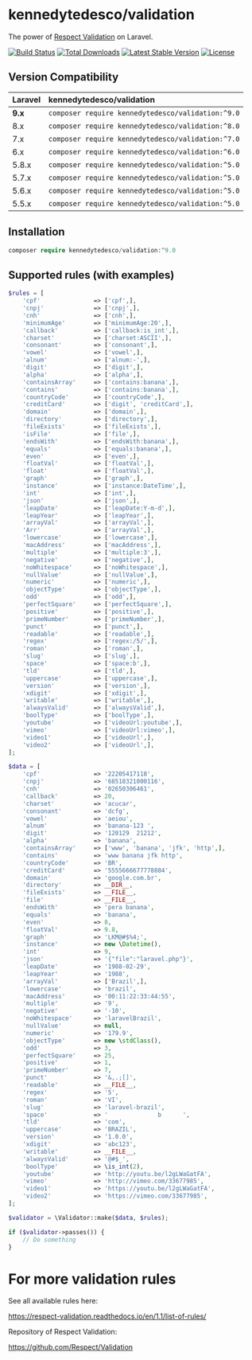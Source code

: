 kennedytedesco/validation
==========

The power of [Respect Validation](https://github.com/Respect/Validation) on Laravel.

[![Build Status](https://travis-ci.org/KennedyTedesco/Validation.svg)](https://travis-ci.org/KennedyTedesco/Validation)
[![Total Downloads](https://poser.pugx.org/KennedyTedesco/Validation/downloads.svg)](https://packagist.org/packages/KennedyTedesco/Validation)
[![Latest Stable Version](https://poser.pugx.org/KennedyTedesco/Validation/v/stable.svg)](https://packagist.org/packages/KennedyTedesco/Validation)
[![License](https://poser.pugx.org/orchestra/testbench/license)](https://packagist.org/packages/orchestra/testbench)

## Version Compatibility

 Laravel  | kennedytedesco/validation
:---------|:----------
 **9.x**  | `composer require kennedytedesco/validation:^9.0`
 8.x  | `composer require kennedytedesco/validation:^8.0`
 7.x  | `composer require kennedytedesco/validation:^7.0`
 6.x  | `composer require kennedytedesco/validation:^6.0`
 5.8.x    | `composer require kennedytedesco/validation:^5.0`
 5.7.x    | `composer require kennedytedesco/validation:^5.0`
 5.6.x    | `composer require kennedytedesco/validation:^5.0`
 5.5.x    | `composer require kennedytedesco/validation:^5.0`

## Installation

```php
composer require kennedytedesco/validation:^9.0
```

## Supported rules (with examples)

```php
$rules = [
    'cpf'               => ['cpf',],
    'cnpj'              => ['cnpj',],
    'cnh'               => ['cnh',],
    'minimumAge'        => ['minimumAge:20',],
    'callback'          => ['callback:is_int',],
    'charset'           => ['charset:ASCII',],
    'consonant'         => ['consonant',],
    'vowel'             => ['vowel',],
    'alnum'             => ['alnum:-',],
    'digit'             => ['digit',],
    'alpha'             => ['alpha',],
    'containsArray'     => ['contains:banana',],
    'contains'          => ['contains:banana',],
    'countryCode'       => ['countryCode',],
    'creditCard'        => ['digit', 'creditCard',],
    'domain'            => ['domain',],
    'directory'         => ['directory',],
    'fileExists'        => ['fileExists',],
    'isFile'            => ['file',],
    'endsWith'          => ['endsWith:banana',],
    'equals'            => ['equals:banana',],
    'even'              => ['even',],
    'floatVal'          => ['floatVal',],
    'float'             => ['floatVal',],
    'graph'             => ['graph',],
    'instance'          => ['instance:DateTime',],
    'int'               => ['int',],
    'json'              => ['json',],
    'leapDate'          => ['leapDate:Y-m-d',],
    'leapYear'          => ['leapYear',],
    'arrayVal'          => ['arrayVal',],
    'Arr'               => ['arrayVal',],
    'lowercase'         => ['lowercase',],
    'macAddress'        => ['macAddress',],
    'multiple'          => ['multiple:3',],
    'negative'          => ['negative',],
    'noWhitespace'      => ['noWhitespace',],
    'nullValue'         => ['nullValue',],
    'numeric'           => ['numeric',],
    'objectType'        => ['objectType',],
    'odd'               => ['odd',],
    'perfectSquare'     => ['perfectSquare',],
    'positive'          => ['positive',],
    'primeNumber'       => ['primeNumber',],
    'punct'             => ['punct',],
    'readable'          => ['readable',],
    'regex'             => ['regex:/5/',],
    'roman'             => ['roman',],
    'slug'              => ['slug',],
    'space'             => ['space:b',],
    'tld'               => ['tld',],
    'uppercase'         => ['uppercase',],
    'version'           => ['version',],
    'xdigit'            => ['xdigit',],
    'writable'          => ['writable',],
    'alwaysValid'       => ['alwaysValid',],
    'boolType'          => ['boolType',],
    'youtube'           => ['videoUrl:youtube',],
    'vimeo'             => ['videoUrl:vimeo',],
    'video1'            => ['videoUrl',],
    'video2'            => ['videoUrl',],
];

$data = [
    'cpf'               => '22205417118',
    'cnpj'              => '68518321000116',
    'cnh'               => '02650306461',
    'callback'          => 20,
    'charset'           => 'acucar',
    'consonant'         => 'dcfg',
    'vowel'             => 'aeiou',
    'alnum'             => 'banana-123 ',
    'digit'             => '120129  21212',
    'alpha'             => 'banana',
    'containsArray'     => ['www', 'banana', 'jfk', 'http',],
    'contains'          => 'www banana jfk http',
    'countryCode'       => 'BR',
    'creditCard'        => '5555666677778884',
    'domain'            => 'google.com.br',
    'directory'         => __DIR__,
    'fileExists'        => __FILE__,
    'file'              => __FILE__,
    'endsWith'          => 'pera banana',
    'equals'            => 'banana',
    'even'              => 8,
    'floatVal'          => 9.8,
    'graph'             => 'LKM@#$%4;',
    'instance'          => new \Datetime(),
    'int'               => 9,
    'json'              => '{"file":"laravel.php"}',
    'leapDate'          => '1988-02-29',
    'leapYear'          => '1988',
    'arrayVal'          => ['Brazil',],
    'lowercase'         => 'brazil',
    'macAddress'        => '00:11:22:33:44:55',
    'multiple'          => '9',
    'negative'          => '-10',
    'noWhitespace'      => 'laravelBrazil',
    'nullValue'         => null,
    'numeric'           => '179.9',
    'objectType'        => new \stdClass(),
    'odd'               => 3,
    'perfectSquare'     => 25,
    'positive'          => 1,
    'primeNumber'       => 7,
    'punct'             => '&,.;[]',
    'readable'          => __FILE__,
    'regex'             => '5',
    'roman'             => 'VI',
    'slug'              => 'laravel-brazil',
    'space'             => '              b      ',
    'tld'               => 'com',
    'uppercase'         => 'BRAZIL',
    'version'           => '1.0.0',
    'xdigit'            => 'abc123',
    'writable'          => __FILE__,
    'alwaysValid'       => '@#$_',
    'boolType'          => \is_int(2),
    'youtube'           => 'http://youtu.be/l2gLWaGatFA',
    'vimeo'             => 'http://vimeo.com/33677985',
    'video1'            => 'https://youtu.be/l2gLWaGatFA',
    'video2'            => 'https://vimeo.com/33677985',
];

$validator = \Validator::make($data, $rules);

if ($validator->passes()) {
    // Do something
}
```

# For more validation rules

See all available rules here:

https://respect-validation.readthedocs.io/en/1.1/list-of-rules/

Repository of Respect Validation:

https://github.com/Respect/Validation
